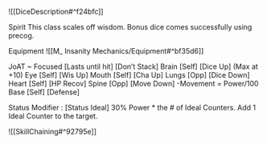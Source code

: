 ![[DiceDescription#^f24bfc]]

Spirit
This class scales off wisdom.
Bonus dice comes successfully using precog. 

Equipment
![[M_ Insanity Mechanics/Equipment#^bf35d6]]
 
JoAT ~ Focused	[Lasts until hit] [Don’t Stack]
Brain		[Self]	[Dice Up] 	(Max at +10)
Eye			[Self]	[Wis Up]
Mouth		[Self]	[Cha Up]
Lungs		[Opp]	[Dice Down]
Heart		[Self]	[HP Recov]
Spine		[Opp]	[Move Down]	-Movement = Power/100
Base		[Self]	[Defense]

Status Modifier : [Status Ideal] 30% Power * the # of Ideal Counters. Add 1 Ideal Counter to the target. 

![[SkillChaining#^92795e]]